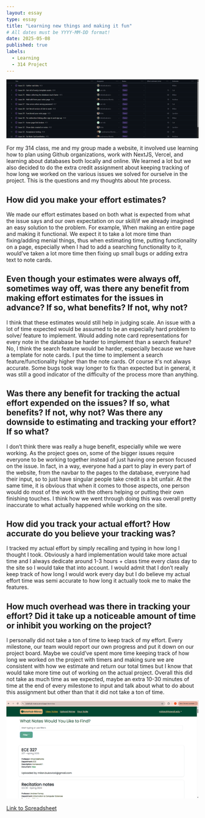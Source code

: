 ```yaml
---
layout: essay
type: essay
title: "Learning new things and making it fun"
# All dates must be YYYY-MM-DD format!
date: 2025-05-08
published: true
labels:
  - Learning
  - 314 Project
---
```


<img class="img-fluid" src="/img/essays/ec/ecpic1.png">

For my 314 class, me and my group made a website, it involved use learning how to plan using Github organizations, work with NextJS, Vercel, and learning about databases both locally and online. We learned a lot but we also decided to do the extra credit assignment about keeping tracking of how long we worked on the various issues we solved for ourselve in the project. This is the questions and my thoughts about hte process.
## How did you make your effort estimates?
We made our effort estimates based on both what is expected from what the issue says and our own expectation on our skill/if we already imagined an easy solution to the problem. For example, When making an entire page and making it functional. We expect it to take a lot more time than fixing/adding menial things, thus when estimating time, putting functionality on a page, especially when I had to add a searching functionality to it, would’ve taken a lot more time then fixing up small bugs or adding extra text to note cards.
## Even though your estimates were always off, sometimes way off, was there any benefit from making effort estimates for the issues in advance? If so, what benefits? If not, why not?
I think that these estimates would still help in judging scale. An issue with a lot of time expected would be assumed to be an especially hard problem to solve/ feature to implement. Would adding note card representations for every note in the database be harder to implement than a search feature? No, I think the search feature would be harder, especially because we have a template for note cards. I put the time to implement a search feature/functionality higher than the note cards. Of course it's not always accurate. Some bugs took way longer to fix than expected but in general, it was still a good indicator of the difficulty of the process more than anything.
## Was there any benefit for tracking the actual effort expended on the issues? If so, what benefits? If not, why not? Was there any downside to estimating and tracking your effort? If so what?
I don’t think there was really a huge benefit, especially while we were working. As the project goes on, some of the bigger issues require everyone to be working together instead of just having one person focused on the issue. In fact, in a way, everyone had a part to play in every part of the website, from the navbar to the pages to the database, everyone had their input, so to just have singular people take credit is a bit unfair. At the same time, it is obvious that when it comes to those aspects, one person would do most of the work with the others helping or putting their own finishing touches. I think how we went through doing this was overall pretty inaccurate to what actually happened while working on the site.
## How did you track your actual effort? How accurate do you believe your tracking was?
I tracked my actual effort by simply recalling and typing in how long I thought I took. Obviously a hard implementation would take more actual time and I always dedicate around 1-3 hours + class time every class day to the site so I would take that into account. I would admit that I don’t really keep track of how long I would work every day but I do believe my actual effort time was semi accurate to how long it actually took me to make the features.
## How much overhead was there in tracking your effort? Did it take up a noticeable amount of time or inhibit you working on the project?
I personally did not take a ton of time to keep track of my effort. Every milestone, our team would report our own progress and put it down on our project board. Maybe we could’ve spent more time keeping track of how long we worked on the project with timers and making sure we are consistent with how we estimate and return our total times but I know that would take more time out of working on the actual project. Overall this did not take as much time as we expected, maybe an extra 10-30 minutes of time at the end of every milestone to input and talk about what to do about this assignment but other than that it did not take a ton of time.

<img class="img-fluid" src="/img/essays/ec/ecpic2.png">


<a href="https://docs.google.com/spreadsheets/d/1DB_z4fINnAfi1pOJHy_gKNd-wFXipaQx1bOGX2TMvLQ/edit?usp=sharing" target="_blank">Link to Spreadsheet</a>
